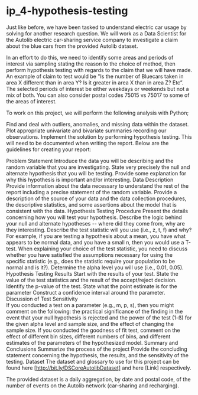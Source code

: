 # ip_4-hypothesis-testing
Just like before, we have been tasked to understand electric car usage by solving for another research question. We will work as a Data Scientist for the Autolib electric car-sharing service company to investigate a claim about the blue cars from the provided Autolib dataset.

In an effort to do this, we need to identify some areas and periods of interest via sampling stating the reason to the choice of method, then perform hypothesis testing with regards to the claim that we will have made. An example of claim to test would be "Is the number of Bluecars taken in area X different than in area Y? Is it greater in area X than in area Z? Etc”. The selected periods of interest be either weekdays or weekends but not a mix of both. You can also consider postal codes 75015 vs 75017 to some of the areas of interest. 

To work on this project, we will perform the following analysis with Python; 

Find and deal with outliers, anomalies, and missing data within the dataset.
Plot appropriate univariate and bivariate summaries recording our observations.
Implement the solution by performing hypothesis testing.
This will need to be documented when writing the report. 
Below are the guidelines for creating your report:

Problem Statement
Introduce the data you will be describing and the random variable that you are investigating. 
State very precisely the null and alternate hypothesis that you will be testing. 
Provide some explanation for why this hypothesis is important and/or interesting. 
Data Description
Provide information about the data necessary to understand the rest of the report including a precise statement of the random variable.
Provide a description of the source of your data and the data collection procedures, the descriptive statistics, and some assertions about the model that is consistent with the data. 
Hypothesis Testing Procedure
Present the details concerning how you will test your hypothesis. 
Describe the logic behind your null and alternate hypotheses -- where did they come from, why are they interesting. 
Describe the test statistic will you use (i.e., z, t, f) and why?  For example, if you are testing a hypothesis about a mean, you have what appears to be normal data, and you have a small n, then you would use a T-test.  When explaining your choice of the test statistic, you need to discuss whether you have satisfied the assumptions necessary for using the specific statistic (e.g., does the statistic require your population to be normal and is it?). 
Determine the alpha level you will use (i.e., 0.01, 0.05).
Hypothesis Testing Results
Start with the results of your test. 
State the value of the test statistics and the result of the accept/reject decision. 
Identify the p-value of the test.
State what the point estimate is for the parameter
Construct a confidence interval around the parameter.
Discussion of Test Sensitivity  
If you conducted a test on a parameter (e.g., m, p, s), then you might comment on the following:  the practical significance of the finding in the event that your null hypothesis is rejected and the power of the test (1-ß) for the given alpha level and sample size, and the effect of changing the sample size.
If you conducted the goodness of fit test, comment on the effect of different bin sizes, different numbers of bins, and different estimates of the parameters of the hypothesized model.
Summary and Conclusions
Summarize the process of the project
Provide the concluding statement concerning the hypothesis, the results, and the sensitivity of the testing.
Dataset
The dataset and glossary to use for this project can be found here [http://bit.ly/DSCoreAutolibDataset] and here [Link] respectively.

The provided dataset is a daily aggregation, by date and postal code, of the number of events on the Autolib network (car-sharing and recharging).
